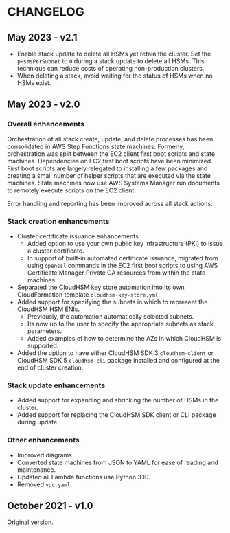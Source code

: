# CHANGELOG

## May 2023 - v2.1

* Enable stack update to delete all HSMs yet retain the cluster. Set the `pHsmsPerSubnet` to `0` during a stack update to delete all HSMs. This technique can reduce costs of operating non-production clusters.
* When deleting a stack, avoid waiting for the status of HSMs when no HSMs exist.

## May 2023 - v2.0

### Overall enhancements

Orchestration of all stack create, update, and delete processes has been consolidated in AWS Step Functions state machines. Formerly, orchestration was split between the EC2 client first boot scripts and state machines. Dependencies on EC2 first boot scripts have been minimized. First boot scripts are largely relegated to installing a few packages and creating a small number of helper scripts that are executed via the state machines. State machines now use AWS Systems Manager run documents to remotely execute scripts on the EC2 client.

Error handling and reporting has been improved across all stack actions.

### Stack creation enhancements

* Cluster certificate issuance enhancements:
  * Added option to use your own public key infrastructure (PKI) to issue a cluster certificate.
  * In support of built-in automated certificate issuance, migrated from using `openssl` commands in the EC2 first boot scripts to using AWS Certificate Manager Private CA resources from within the state machines.
* Separated the CloudHSM key store automation into its own CloudFormation template `cloudhsm-key-store.yml`.
* Added support for specifying the subnets in which to represent the CloudHSM HSM ENIs. 
  * Previously, the automation automatically selected subnets.
  * Its now up to the user to specify the appropriate subnets as stack parameters.
  * Added examples of how to determine the AZs in which CloudHSM is supported.
* Added the option to have either CloudHSM SDK 3 `cloudhsm-client` or CloudHSM SDK 5 `cloudhsm-cli` package installed and configured at the end of cluster creation.

### Stack update enhancements

* Added support for expanding and shrinking the number of HSMs in the cluster.
* Added support for replacing the CloudHSM SDK client or CLI package during update.

### Other enhancements

* Improved diagrams.
* Converted state machines from JSON to YAML for ease of reading and maintenance.
* Updated all Lambda functions use Python 3.10.
* Removed `vpc.yaml`. 

## October 2021 - v1.0

Original version.
